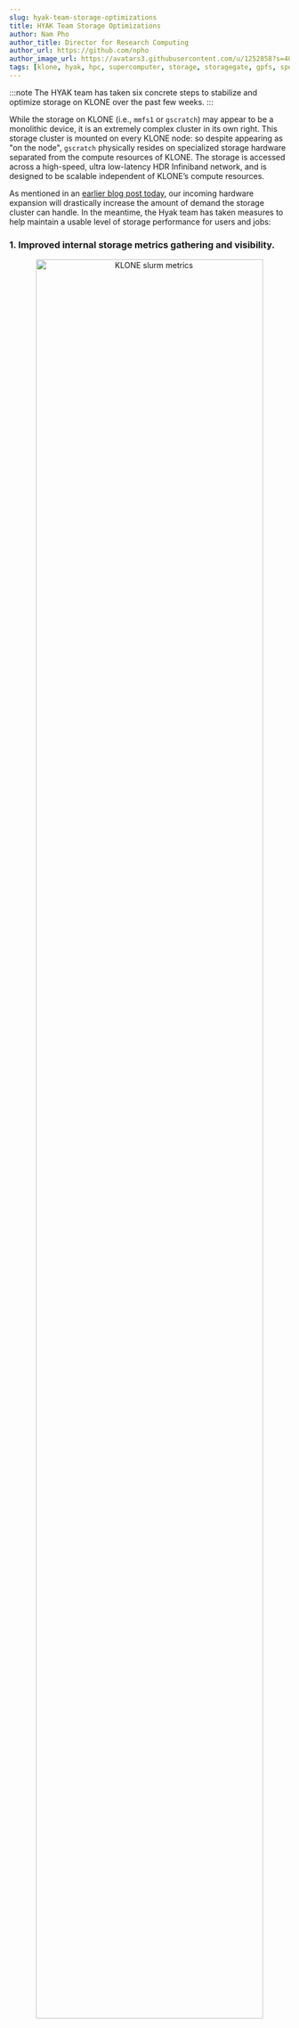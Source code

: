 ```yaml
---
slug: hyak-team-storage-optimizations
title: HYAK Team Storage Optimizations
author: Nam Pho
author_title: Director for Research Computing
author_url: https://github.com/npho
author_image_url: https://avatars3.githubusercontent.com/u/1252858?s=400&v=4
tags: [klone, hyak, hpc, supercomputer, storage, storagegate, gpfs, spectrum scale, mmfs1, gscratch]
---
```


:::note
The HYAK team has taken six concrete steps to stabilize and optimize storage on KLONE over the past few weeks.
:::

While the storage on KLONE (i.e., `mmfs1` or `gscratch`) may appear to be a monolithic device, it is an extremely complex cluster in its own right. This storage cluster is mounted on every KLONE node: so despite appearing as "on the node", `gscratch` physically resides on specialized storage hardware separated from the compute resources of KLONE. The storage is accessed across a high-speed, ultra low-latency HDR Infiniband network, and is designed to be scalable independent of KLONE’s compute resources.

As mentioned in an [earlier blog post today](TODO), our incoming hardware expansion will drastically increase the amount of demand the storage cluster can handle. In the meantime, the Hyak team has taken measures to help maintain a usable level of storage performance for users and jobs:

### 1. Improved internal storage metrics gathering and visibility.

<center>
	<img src="/img/blog/2022-klone-storage-metrics-1.png" alt="KLONE slurm metrics" width="90%" />
</center>

The HYAK team improved storage-cluster metric gathering and visibility, allowing us to correlate those metrics to reports of poor user experience, and to make data-driven tuning and storage policy decisions.

In the figure above we have visibility into if an abnormally high number of jobs have errors that might suggest underlying storage or other user experience issues.

### 2. Created custom filesystem migration policies to optimize the use of the NVMe layer. 

The bulk of the storage capacity on KLONE is stored on rotary hard disk drives totalling approximately 1.7 Petabytes (PB) of raw storage. In addition to the hard disk storage, there is a much smaller, extremely fast–and expensive–pool of NVMe "flash" storage that functions both as a write buffer for new files written to the filesystem, and also as a read-cache-like layer where files can be read without causing load on the rotary disks.

The HYAK team has also optimized the file placement policy: files most likely to generate heavy load reside in the limited space of the NVMe layer, ensuring that no storage load is generated on the hard disk layer when those files are repeatedly accessed.

<center>
	<img src="/img/blog/2022-klone-storage-policy.png" alt="KLONE storage policy" width="90%" />
</center>

In the figure above you can see that the flash tier (green line) is allowed to fill up to 80% capacity due to job writes then the migration policy begins until the flash tier is down to 65% full. For the majority of the past few several weeks we can see things worked as expected. However, there were a few events recently where jobs were producing so much data that the flash tier was able to get to 100% full faster than the storage system could move data off the flash tier. Giving the migration process too high of a priority results in "slowness" in the user experience. We have since been tuning the aggressiveness of this migration process to reduce the likelihood of it occuring again. 

### 3. Added QoS policies to improve worst-case filesystem responsiveness.

The KLONE filesystem has a coarse Quality-of-Service (QoS) tuning facility that allows the filesystem to cap the rate of storage operations for various types of storage input-output (IO). The HYAK team has used this facility in two different ways:
1. First, to limit the storage load impact when the NVMe layer, described above, needs to free up space by moving files to the hard drive layer. 

2. Secondly, to moderate the amount of storage load that can be generated by any single compute node in the cluster. This way, outlier jobs in terms of storage load generation are less likely to have an outsized performance impact on the storage.

### 4. Manually identifying jobs causing a disproportionate impact on storage performance.

<center>
	<img src="/img/blog/2022-klone-storage-metrics-2.png" alt="KLONE storage metrics" width="90%" />
</center>

Utilizing metrics and old-fashioned sleuthing, we have been manually tracking down individual jobs that appear to be having a disproportionate and/or unnecessary impact on storage performance, and working with users to address the storage performance impact of these jobs.

In the above figure we can see job IO follows a power law dynamic, a small handful of jobs are often responsible for the majority of load. In this case a single job on a single node is responsible. When users report storage "slowness" this disrepancy can be even more pronounced but we are able to quickly narrow down which specific nodes are responsible and address these corner cases.

### 5. Dynamically reducing the number of running checkpoint partition jobs.

As of April 19th, 2022, we have implemented data-driven automation to moderate storage load by dynamically managing the number of running checkpoint (`ckpt`) partition jobs. When the number of running `ckpt` jobs is being limited, pending jobs will show `AssocGrpJobsLimit` as the REASON for not starting.

Please note that non-`ckpt` jobs (i.e., jobs submitted to nodes your lab contributed to the cluster) are not limited in any way. The social contract when joining the HYAK community is that you get access to the nodes your lab contributes on-demand, and–if and when they are idle–access to other labs’ resources on the cluster. However, access to other labs’ resources isn’t and hasn’t ever been guaranteed: it’s just that there’s often a steady state idle capacity for users to "burst" into by submitting `ckpt` jobs. 

In aggregate, 'Storage Load' is a consumable resource just like CPU cores or memory, albeit one that impacts the whole cluster when it is over-consumed. The SLURM cluster scheduler cannot directly consider storage load availability when evaluating resources for starting `ckpt` jobs, hence our need to automate. Our new tooling limits the storage performance impact from `ckpt` jobs in order to improve storage stability for everyone.

<center>
	<img src="/img/blog/2022-klone-storage-load.png" alt="KLONE storage load" width="90%" />
</center>

The red and blue lines represent two storage servers that we have most closely tied to the user experience and 50% load being the threshold we aim to remain at or under by dynamically reducing the number of running `ckpt` jobs when it exceeds that limit.

So far, this appears to be very effective at moderating the overall storage load, preventing the storage cluster from becoming unusably slow and avoiding other storage-performance issues. We will continue to tune it in search of the best balance between idle resource utilization via `ckpt` and storage performance.

### 6. Expanding the team

Acknowledging that the storage sub-system is a complicated machine in its own right, it needs much more care and attention and the current HYAK team is stretched incredibly thin as is. We have started the process of hiring a dedicated research data storage systems engineer to focus on optimizing storage going forward. 

**See also:**
* [A summary of the state of the union on KLONE storage](/blog/klone-storage-update).
* [Things you as a researcher using KLONE can do to optimize your storage use](/blog/klone-users-storage-optimizations).
